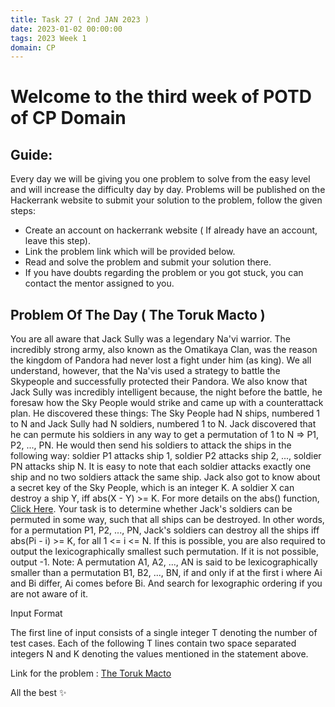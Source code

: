 ```yaml
---
title: Task 27 ( 2nd JAN 2023 )
date: 2023-01-02 00:00:00
tags: 2023 Week 1
domain: CP
---
```


# Welcome to the third week of POTD of CP Domain
## Guide:

Every day we will be giving you one problem to solve from the easy level and will increase the difficulty day by day.
Problems will be published on the Hackerrank website to submit your solution to the problem, follow the given steps:
  - Create an account on hackerrank website ( If already have an account, leave this step).
  - Link the problem link which will be provided below.
  - Read and solve the problem and submit your solution there.
  - If you have doubts regarding the problem or you got stuck, you can contact the mentor assigned to you.

## Problem Of The Day ( The Toruk Macto )
You are all aware that Jack Sully was a legendary Na'vi warrior. The incredibly strong army, also known as the Omatikaya Clan, was the reason the kingdom of Pandora had never lost a fight under him (as king). We all understand, however, that the Na'vis used a strategy to battle the Skypeople and successfully protected their Pandora. We also know that Jack Sully was incredibly intelligent because, the night before the battle, he foresaw how the Sky People would strike and came up with a counterattack plan. He discovered these things:
The Sky People had N ships, numbered 1 to N and Jack Sully had N soldiers, numbered 1 to N. Jack discovered that he can permute his soldiers in any way to get a permutation of 1 to N => P1, P2, ..., PN. He would then send his soldiers to attack the ships in the following way: soldier P1 attacks ship 1, soldier P2 attacks ship 2, ..., soldier PN attacks ship N. It is easy to note that each soldier attacks exactly one ship and no two soldiers attack the same ship. Jack also got to know about a secret key of the Sky People, which is an integer K. A soldier X can destroy a ship Y, iff abs(X - Y) >= K. For more details on the abs() function, [Click Here](https://en.wikipedia.org/wiki/Absolute_value). 
Your task is to determine whether Jack's soldiers can be permuted in some way, such that all ships can be destroyed. In other words, for a permutation P1, P2, ..., PN, Jack's soldiers can destroy all the ships iff abs(Pi - i) >= K, for all 1 <= i <= N. If this is possible, you are also required to output the lexicographically smallest such permutation. If it is not possible, output -1.
Note: A permutation A1, A2, ..., AN is said to be lexicographically smaller than a permutation B1, B2, ..., BN, if and only if at the first i where Ai and Bi differ, Ai comes before Bi. And search for lexographic ordering if you are not aware of it.

Input Format

The first line of input consists of a single integer T denoting the number of test cases. Each of the following T lines contain two space separated integers N and K denoting the values mentioned in the statement above.

Link for the problem : [The Toruk Macto](https://www.hackerrank.com/problem-of-the-day-2023-week-1)

All the best ✨
